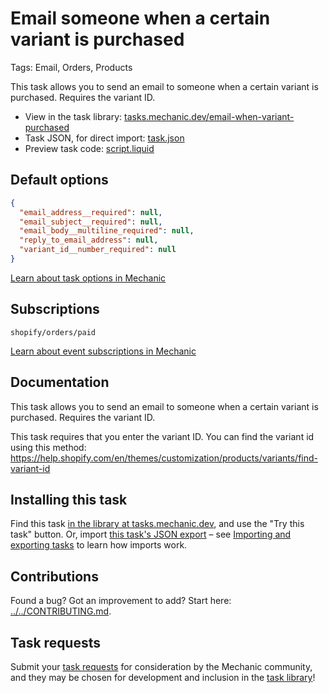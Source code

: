 # Email someone when a certain variant is purchased

Tags: Email, Orders, Products

This task allows you to send an email to someone when a certain variant is purchased. Requires the variant ID.

* View in the task library: [tasks.mechanic.dev/email-when-variant-purchased](https://tasks.mechanic.dev/email-when-variant-purchased)
* Task JSON, for direct import: [task.json](../../tasks/email-when-variant-purchased.json)
* Preview task code: [script.liquid](./script.liquid)

## Default options

```json
{
  "email_address__required": null,
  "email_subject__required": null,
  "email_body__multiline_required": null,
  "reply_to_email_address": null,
  "variant_id__number_required": null
}
```

[Learn about task options in Mechanic](https://learn.mechanic.dev/core/tasks/options)

## Subscriptions

```liquid
shopify/orders/paid
```

[Learn about event subscriptions in Mechanic](https://learn.mechanic.dev/core/tasks/subscriptions)

## Documentation

This task allows you to send an email to someone when a certain variant is purchased. Requires the variant ID.

This task requires that you enter the variant ID. You can find the variant id using this method: 
https://help.shopify.com/en/themes/customization/products/variants/find-variant-id

## Installing this task

Find this task [in the library at tasks.mechanic.dev](https://tasks.mechanic.dev/email-when-variant-purchased), and use the "Try this task" button. Or, import [this task's JSON export](../../tasks/email-when-variant-purchased.json) – see [Importing and exporting tasks](https://learn.mechanic.dev/core/tasks/import-and-export) to learn how imports work.

## Contributions

Found a bug? Got an improvement to add? Start here: [../../CONTRIBUTING.md](../../CONTRIBUTING.md).

## Task requests

Submit your [task requests](https://mechanic.canny.io/task-requests) for consideration by the Mechanic community, and they may be chosen for development and inclusion in the [task library](https://tasks.mechanic.dev/)!
